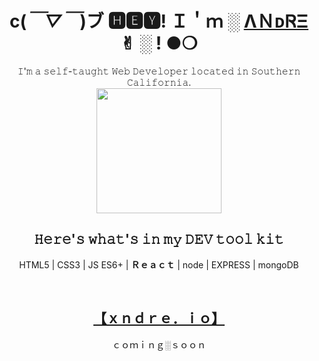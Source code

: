 ### <h1 align='center'>c(*￣▽￣*)ブ 🅷🅴🆈! Ｉ＇ｍ ░ <a href="https://github.com/AndreVu/">ΛＮᴅᏒΞ</a> ✌︎ ░ ! ●︎❍︎</h1>

<p align='center'>𝙸'𝚖 𝚊 𝚜𝚎𝚕𝚏-𝚝𝚊𝚞𝚐𝚑𝚝 𝚆𝚎𝚋 𝙳𝚎𝚟𝚎𝚕𝚘𝚙𝚎𝚛 𝚕𝚘𝚌𝚊𝚝𝚎𝚍 𝚒𝚗 𝚂𝚘𝚞𝚝𝚑𝚎𝚛𝚗 𝙲𝚊𝚕𝚒𝚏𝚘𝚛𝚗𝚒𝚊.
<br />
  
  
<img width='200' height='200' src="https://raw.githubusercontent.com/icons-pack/react-simple-icons/ad02ce74150601b477d7afee8a6dac47708f2b9f/docs/images/svg/react-simple-icons.svg" />
</p>
<h2 align='center'>  𝙷𝚎𝚛𝚎'𝚜 𝚠𝚑𝚊𝚝'𝚜 𝚒𝚗 𝚖𝚢 𝙳𝙴𝚅 𝚝𝚘𝚘𝚕 𝚔𝚒𝚝 </h2>

<p align='center'> HTML5 | CSS3 | JS ES6+ | <b>Ｒｅａｃｔ</b> | node | EXPRESS | mongoDB </p>
<br />
<h2 align='center'><a href="https://xndre.io">【﻿ｘｎｄｒｅ．ｉｏ】</a></h2>
<p align='center'>ｃｏｍｉｎｇ░ｓｏｏｎ</p>
